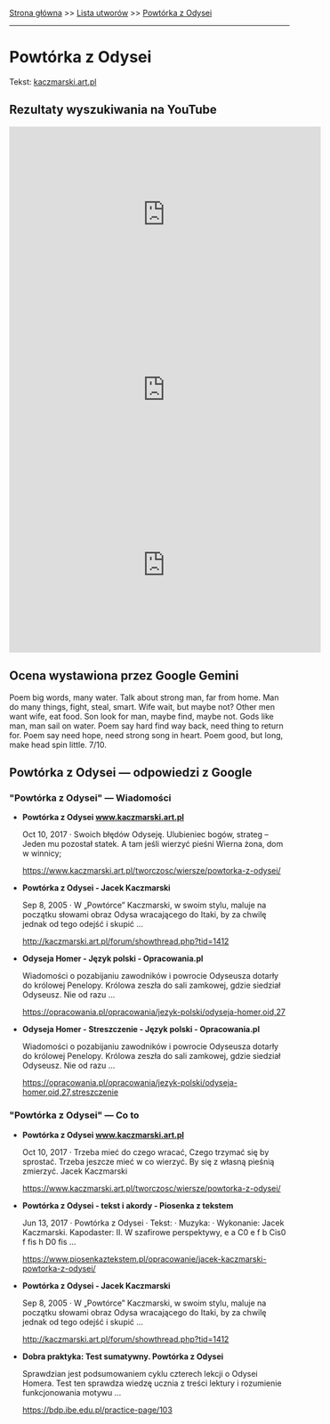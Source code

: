 [Strona główna](../index.md) >> [Lista utworów](../list.md) >> [Powtórka z Odysei](469.md)

---

# Powtórka z Odysei

Tekst: [kaczmarski.art.pl](https://www.kaczmarski.art.pl/tworczosc/wiersze/powtorka-z-odysei/)

## Rezultaty wyszukiwania na YouTube

<iframe width="560" height="315" src="https://www.youtube.com/embed/cz2VnOOHcmY?si=IdontcarewhotheIRSsendsImnotpayingtaxes" title="YouTube video player" frameborder="0" allow="accelerometer; autoplay; clipboard-write; encrypted-media; gyroscope; picture-in-picture; web-share" referrerpolicy="strict-origin-when-cross-origin" allowfullscreen></iframe>

<iframe width="560" height="315" src="https://www.youtube.com/embed/NTNcxGVgn9I?si=IdontcarewhotheIRSsendsImnotpayingtaxes" title="YouTube video player" frameborder="0" allow="accelerometer; autoplay; clipboard-write; encrypted-media; gyroscope; picture-in-picture; web-share" referrerpolicy="strict-origin-when-cross-origin" allowfullscreen></iframe>

<iframe width="560" height="315" src="https://www.youtube.com/embed/WRT9wlbNt5k?si=IdontcarewhotheIRSsendsImnotpayingtaxes" title="YouTube video player" frameborder="0" allow="accelerometer; autoplay; clipboard-write; encrypted-media; gyroscope; picture-in-picture; web-share" referrerpolicy="strict-origin-when-cross-origin" allowfullscreen></iframe>

## Ocena wystawiona przez Google Gemini

Poem big words, many water. Talk about strong man, far from home. Man do many things, fight, steal, smart. Wife wait, but maybe not? Other men want wife, eat food. Son look for man, maybe find, maybe not. Gods like man, man sail on water. Poem say hard find way back, need thing to return for. Poem say need hope, need strong song in heart. Poem good, but long, make head spin little. 7/10.


## Powtórka z Odysei — odpowiedzi z Google

### "Powtórka z Odysei" — Wiadomości

- **Powtórka z Odysei www.kaczmarski.art.pl**

    Oct 10, 2017  ·  Swoich błędów Odyseję. Ulubieniec bogów, strateg – Jeden mu pozostał statek. A tam jeśli wierzyć pieśni Wierna żona, dom w winnicy; 

   <https://www.kaczmarski.art.pl/tworczosc/wiersze/powtorka-z-odysei/>
- **Powtórka z Odysei - Jacek Kaczmarski**

    Sep 8, 2005  ·  W „Powtórce” Kaczmarski, w swoim stylu, maluje na początku słowami obraz Odysa wracającego do Itaki, by za chwilę jednak od tego odejść i skupić ... 

   <http://kaczmarski.art.pl/forum/showthread.php?tid=1412>
- **Odyseja Homer - Język polski - Opracowania.pl**

    Wiadomości o pozabijaniu zawodników i powrocie Odyseusza dotarły do królowej Penelopy. Królowa zeszła do sali zamkowej, gdzie siedział Odyseusz. Nie od razu ... 

   <https://opracowania.pl/opracowania/jezyk-polski/odyseja-homer,oid,27>
- **Odyseja Homer - Streszczenie - Język polski - Opracowania.pl**

    Wiadomości o pozabijaniu zawodników i powrocie Odyseusza dotarły do królowej Penelopy. Królowa zeszła do sali zamkowej, gdzie siedział Odyseusz. Nie od razu ... 

   <https://opracowania.pl/opracowania/jezyk-polski/odyseja-homer,oid,27,streszczenie>

### "Powtórka z Odysei" — Co to

- **Powtórka z Odysei www.kaczmarski.art.pl**

    Oct 10, 2017  ·  Trzeba mieć do czego wracać, Czego trzymać się by sprostać. Trzeba jeszcze mieć w co wierzyć. By się z własną pieśnią zmierzyć. Jacek Kaczmarski 

   <https://www.kaczmarski.art.pl/tworczosc/wiersze/powtorka-z-odysei/>
- **Powtórka z Odysei - tekst i akordy - Piosenka z tekstem**

    Jun 13, 2017  ·  Powtórka z Odysei · Tekst: · Muzyka: · Wykonanie: Jacek Kaczmarski. Kapodaster: II. W szafirowe perspektywy, e a C0 e f b Cis0 f fis h D0 fis ... 

   <https://www.piosenkaztekstem.pl/opracowanie/jacek-kaczmarski-powtorka-z-odysei/>
- **Powtórka z Odysei - Jacek Kaczmarski**

    Sep 8, 2005  ·  W „Powtórce” Kaczmarski, w swoim stylu, maluje na początku słowami obraz Odysa wracającego do Itaki, by za chwilę jednak od tego odejść i skupić ... 

   <http://kaczmarski.art.pl/forum/showthread.php?tid=1412>
- **Dobra praktyka: Test sumatywny. Powtórka z Odysei**

    Sprawdzian jest podsumowaniem cyklu czterech lekcji o Odysei Homera. Test ten sprawdza wiedzę ucznia z treści lektury i rozumienie funkcjonowania motywu ... 

   <https://bdp.ibe.edu.pl/practice-page/103>

